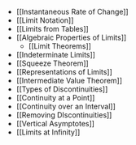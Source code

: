 - [[Instantaneous Rate of Change]]
- [[Limit Notation]]
- [[Limits from Tables]]
- [[Algebraic Properties of Limits]]
	- [[Limit Theorems]]
- [[Indeterminate Limits]]
- [[Squeeze Theorem]]
- [[Representations of Limits]]
- [[Intermediate Value Theorem]]
- [[Types of Discontinuities]]
- [[Continuity at a Point]]
- [[Continuity over an Interval]]
- [[Removing DIscontinuities]]
- [[Vertical Asymptotes]]
- [[Limits at Infinity]]
